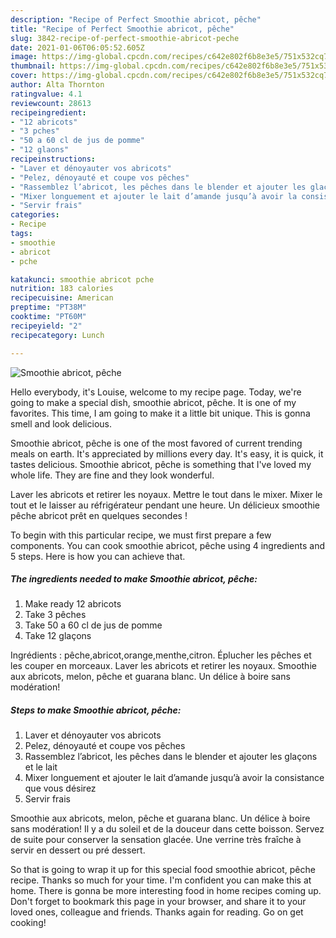 ```yaml
---
description: "Recipe of Perfect Smoothie abricot, pêche"
title: "Recipe of Perfect Smoothie abricot, pêche"
slug: 3842-recipe-of-perfect-smoothie-abricot-peche
date: 2021-01-06T06:05:52.605Z
image: https://img-global.cpcdn.com/recipes/c642e802f6b8e3e5/751x532cq70/smoothie-abricot-peche-photo-principale-de-la-recette.jpg
thumbnail: https://img-global.cpcdn.com/recipes/c642e802f6b8e3e5/751x532cq70/smoothie-abricot-peche-photo-principale-de-la-recette.jpg
cover: https://img-global.cpcdn.com/recipes/c642e802f6b8e3e5/751x532cq70/smoothie-abricot-peche-photo-principale-de-la-recette.jpg
author: Alta Thornton
ratingvalue: 4.1
reviewcount: 28613
recipeingredient:
- "12 abricots"
- "3 pches"
- "50 a 60 cl de jus de pomme"
- "12 glaons"
recipeinstructions:
- "Laver et dénoyauter vos abricots"
- "Pelez, dénoyauté et coupe vos pêches"
- "Rassemblez l’abricot, les pêches dans le blender et ajouter les glaçons et le lait"
- "Mixer longuement et ajouter le lait d’amande jusqu’à avoir la consistance que vous désirez"
- "Servir frais"
categories:
- Recipe
tags:
- smoothie
- abricot
- pche

katakunci: smoothie abricot pche 
nutrition: 183 calories
recipecuisine: American
preptime: "PT38M"
cooktime: "PT60M"
recipeyield: "2"
recipecategory: Lunch

---
```



![Smoothie abricot, pêche](https://img-global.cpcdn.com/recipes/c642e802f6b8e3e5/751x532cq70/smoothie-abricot-peche-photo-principale-de-la-recette.jpg)

Hello everybody, it's Louise, welcome to my recipe page. Today, we're going to make a special dish, smoothie abricot, pêche. It is one of my favorites. This time, I am going to make it a little bit unique. This is gonna smell and look delicious.

Smoothie abricot, pêche is one of the most favored of current trending meals on earth. It's appreciated by millions every day. It's easy, it is quick, it tastes delicious. Smoothie abricot, pêche is something that I've loved my whole life. They are fine and they look wonderful.

Laver les abricots et retirer les noyaux. Mettre le tout dans le mixer. Mixer le tout et le laisser au réfrigérateur pendant une heure. Un délicieux smoothie pêche abricot prêt en quelques secondes !


To begin with this particular recipe, we must first prepare a few components. You can cook smoothie abricot, pêche using 4 ingredients and 5 steps. Here is how you can achieve that.

<!--inarticleads1-->

##### The ingredients needed to make Smoothie abricot, pêche:

1. Make ready 12 abricots
1. Take 3 pêches
1. Take 50 a 60 cl de jus de pomme
1. Take 12 glaçons


Ingrédients : pêche,abricot,orange,menthe,citron. Éplucher les pêches et les couper en morceaux. Laver les abricots et retirer les noyaux. Smoothie aux abricots, melon, pêche et guarana blanc. Un délice à boire sans modération! 

<!--inarticleads2-->

##### Steps to make Smoothie abricot, pêche:

1. Laver et dénoyauter vos abricots
1. Pelez, dénoyauté et coupe vos pêches
1. Rassemblez l’abricot, les pêches dans le blender et ajouter les glaçons et le lait
1. Mixer longuement et ajouter le lait d’amande jusqu’à avoir la consistance que vous désirez
1. Servir frais


Smoothie aux abricots, melon, pêche et guarana blanc. Un délice à boire sans modération! Il y a du soleil et de la douceur dans cette boisson. Servez de suite pour conserver la sensation glacée. Une verrine très fraîche à servir en dessert ou pré dessert. 

So that is going to wrap it up for this special food smoothie abricot, pêche recipe. Thanks so much for your time. I'm confident you can make this at home. There is gonna be more interesting food in home recipes coming up. Don't forget to bookmark this page in your browser, and share it to your loved ones, colleague and friends. Thanks again for reading. Go on get cooking!
